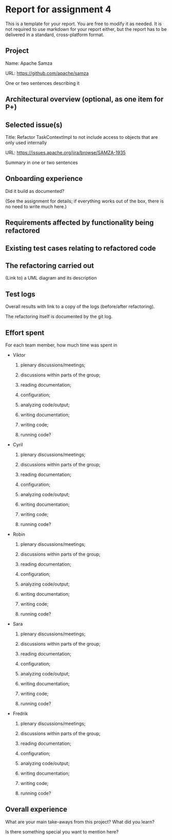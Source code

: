 # Report for assignment 4

This is a template for your report. You are free to modify it as needed.
It is not required to use markdown for your report either, but the report
has to be delivered in a standard, cross-platform format.

## Project

Name: Apache Samza

URL: https://github.com/apache/samza

One or two sentences describing it

## Architectural overview (optional, as one item for P+)

## Selected issue(s)

Title: Refactor TaskContextImpl to not include access to objects that are only used internally

URL: https://issues.apache.org/jira/browse/SAMZA-1935

Summary in one or two sentences

## Onboarding experience

Did it build as documented?
    
(See the assignment for details; if everything works out of the box,
there is no need to write much here.)

## Requirements affected by functionality being refactored

## Existing test cases relating to refactored code

## The refactoring carried out

(Link to) a UML diagram and its description

## Test logs

Overall results with link to a copy of the logs (before/after refactoring).

The refactoring itself is documented by the git log.

## Effort spent

For each team member, how much time was spent in

* Viktor 
    1. plenary discussions/meetings;
    
    2. discussions within parts of the group;
    
    3. reading documentation;
    
    4. configuration;
    
    5. analyzing code/output;
    
    6. writing documentation;
    
    7. writing code;
    
    8. running code?
    
* Cyril 
    1. plenary discussions/meetings;
    
    2. discussions within parts of the group;
    
    3. reading documentation;
    
    4. configuration;
    
    5. analyzing code/output;
    
    6. writing documentation;
    
    7. writing code;
    
    8. running code?
    
* Robin 
    1. plenary discussions/meetings;
    
    2. discussions within parts of the group;
    
    3. reading documentation;
    
    4. configuration;
    
    5. analyzing code/output;
    
    6. writing documentation;
    
    7. writing code;
    
    8. running code?
    
* Sara 
    1. plenary discussions/meetings;
    
    2. discussions within parts of the group;
    
    3. reading documentation;
    
    4. configuration;
    
    5. analyzing code/output;
    
    6. writing documentation;
    
    7. writing code;
    
    8. running code?
    
* Fredrik 
    1. plenary discussions/meetings;
    
    2. discussions within parts of the group;
    
    3. reading documentation;
    
    4. configuration;
    
    5. analyzing code/output;
    
    6. writing documentation;
    
    7. writing code;
    
    8. running code?

## Overall experience

What are your main take-aways from this project? What did you learn?

Is there something special you want to mention here?